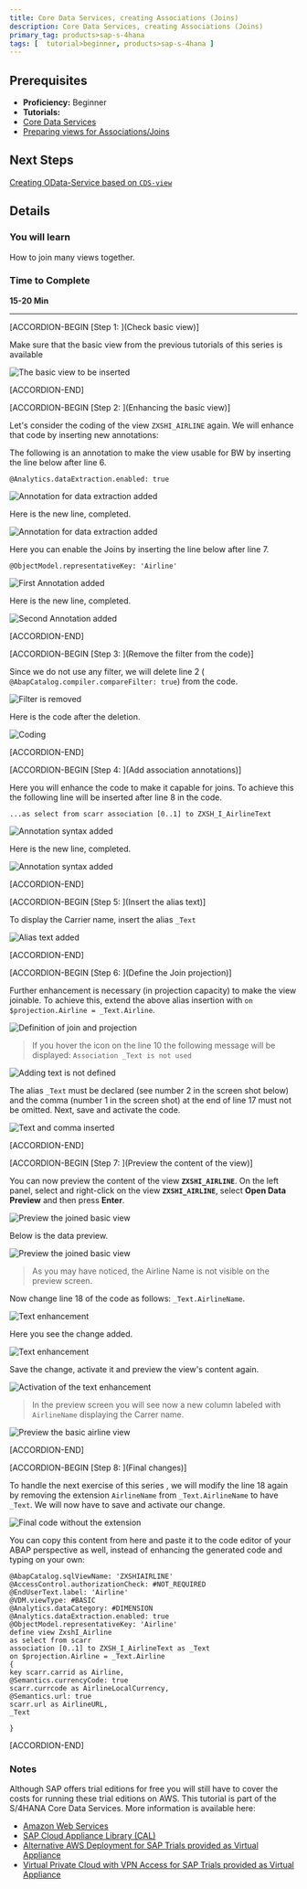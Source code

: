 ```yaml
---
title: Core Data Services, creating Associations (Joins)
description: Core Data Services, creating Associations (Joins)
primary_tag: products>sap-s-4hana
tags: [  tutorial>beginner, products>sap-s-4hana ]
---
```

## Prerequisites  
 - **Proficiency:** Beginner
 - **Tutorials:**
 - [Core Data  Services](https://www.sap.com/developer/tutorials/s4hana-cds-associations.html)
 - [Preparing views for Associations/Joins](https://www.sap.com/developer/tutorials/s4hana-cds-preparing-views-associations.html)

## Next Steps
[Creating OData-Service based on `CDS-view`](https://www.sap.com/developer/tutorials/s4hana-cds-creating-odata-service.html)


## Details
### You will learn  
How to join many views together.

### Time to Complete
**15-20 Min**

---


[ACCORDION-BEGIN [Step 1: ](Check basic view)]

Make sure that the basic view from the previous tutorials of this series is available

![The basic view to be inserted](BasicViewToBeEnhanced_01.png)


[ACCORDION-END]

[ACCORDION-BEGIN [Step 2: ](Enhancing the basic view)]

Let's consider the coding of the view `ZXSHI_AIRLINE` again. We will enhance that code by inserting new annotations:

The following is an annotation to make the view usable for BW by inserting the line below after line 6.

``` abap
@Analytics.dataExtraction.enabled: true  
```

![Annotation for data extraction added](AnnDataExtractionTomakeUsableForBW_02.png)

Here is the new line, completed.

![Annotation for data extraction added](AddAnnotationDataExtractionForBW_03.png)

Here you can enable the Joins by inserting the line below after line 7.

``` abap
@ObjectModel.representativeKey: 'Airline'
```

![First Annotation added](AddAnnotationForAssociationEnabling_04.png)

Here is the new line, completed.

![Second Annotation added](AddAnnotationForAssociationEnabling_05.png)


[ACCORDION-END]

[ACCORDION-BEGIN [Step 3: ](Remove the filter from the code)]

Since we do not use any filter, we will delete line 2 ( `@AbapCatalog.compiler.compareFilter: true`) from the code.

![Filter is removed](FilterRemoving_06.png)

Here is the code after the deletion.

![Coding](CodeAfterFilterRemoving_07.png)



[ACCORDION-END]

[ACCORDION-BEGIN [Step 4: ](Add association annotations)]


Here you will enhance the code to make it capable for joins. To achieve this the following line will be inserted after line 8 in the code.

```abap
...as select from scarr association [0..1] to ZXSH_I_AirlineText
```

![Annotation syntax added](AddingAssociationSyntax_08.png)

Here is the new line, completed.

![Annotation syntax added](AddingAssociationSyntax_09.png)


[ACCORDION-END]

[ACCORDION-BEGIN [Step 5: ](Insert the alias text)]

To display the Carrier name, insert the alias `_Text`

![Alias text added](AddingAliasText_10.png)


[ACCORDION-END]

[ACCORDION-BEGIN [Step 6: ](Define the Join projection)]

Further enhancement is necessary (in projection capacity) to make the view joinable. To achieve this,  extend the above alias insertion with `on $projection.Airline = _Text.Airline`.

![Definition of join and projection](DefineTheJoinProjection_11.png)

> If you hover the icon on the line 10 the following message will be displayed:  `Association _Text is not used`

![Adding text is not defined](_Text_Is_NotDefined_12.png)

The alias `_Text` must be declared (see number 2 in the screen shot below) and the comma (number 1 in the screen shot) at the end of line 17 must not be omitted. Next, save and activate the code.

![ Text and comma inserted](Insert_Text_and_Coma_13.png)


[ACCORDION-END]

[ACCORDION-BEGIN [Step 7: ](Preview the content of the view)]

You can now preview the content of the  view **`ZXSHI_AIRLINE`**. On the left panel, select and right-click on the view **`ZXSHI_AIRLINE`**, select **Open Data Preview** and then press **Enter**.

![Preview the joined basic view](PreviewBasicViewJoined_14.png)   

Below is the data preview.

![Preview the joined basic view](PreviewBasicViewJoined_15.png)

> As you may have noticed, the Airline Name is not visible on the preview screen.

Now change line 18 of the code as follows: `_Text.AirlineName`.

![Text enhancement](Enhance_Text_16.png)

Here you see the change added.

![Text enhancement](Enhance_Text__Activate_Save17.png)

Save the change, activate it and preview the view's content again.

![Activation of the text enhancement](Enhance_Text__Activate_Save18.png)

> In the preview screen you will see now a new column labeled with `AirlineName` displaying the Carrer name.

![Preview the basic airline view ](PreviewBasicViewAirlineName_19.png)


[ACCORDION-END]

[ACCORDION-BEGIN [Step 8: ](Final changes)]

To handle the next exercise of this series , we will modify  the line 18 again by removing the extension `AirlineName` from `_Text.AirlineName` to have `_Text`. We will now have to save and activate our change.

![Final code without the extension](FinalCodeWithoutExtentionAfter_Text_20.png)

You can copy this content from here and paste it to the code editor of your ABAP perspective as well, instead of enhancing the generated code and typing on your own:
``` abap
@AbapCatalog.sqlViewName: 'ZXSHIAIRLINE'
@AccessControl.authorizationCheck: #NOT_REQUIRED
@EndUserText.label: 'Airline'
@VDM.viewType: #BASIC
@Analytics.dataCategory: #DIMENSION
@Analytics.dataExtraction.enabled: true
@ObjectModel.representativeKey: 'Airline'
define view ZxshI_Airline
as select from scarr
association [0..1] to ZXSH_I_AirlineText as _Text
on $projection.Airline = _Text.Airline
{
key scarr.carrid as Airline,
@Semantics.currencyCode: true
scarr.currcode as AirlineLocalCurrency,
@Semantics.url: true
scarr.url as AirlineURL,  
_Text

}
```


[ACCORDION-END]

### Notes

Although SAP offers trial editions for free you will still have to cover the costs for running these trial editions on AWS. This tutorial is part of the S/4HANA Core Data Services. More information is available here:

- [Amazon Web Services](http://aws.amazon.com/)
- [SAP Cloud Appliance Library (CAL)](https://scn.sap.com/community/cloud-appliance-library)
- [Alternative AWS Deployment for SAP Trials provided as Virtual Appliance](https://scn.sap.com/docs/DOC-46908)
- [Virtual Private Cloud with VPN Access for SAP Trials provided as Virtual Appliance](https://scn.sap.com/docs/DOC-46629)
